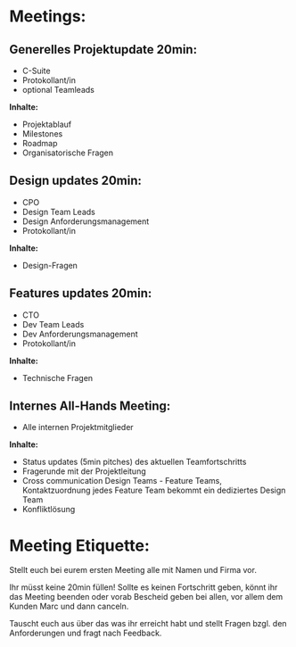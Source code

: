 # Meetings:
## Generelles Projektupdate 20min:

- C-Suite
- Protokollant/in
- optional Teamleads

**Inhalte:**
- Projektablauf
- Milestones
- Roadmap
- Organisatorische Fragen


## Design updates 20min:

- CPO
- Design Team Leads
- Design Anforderungsmanagement
- Protokollant/in

**Inhalte:**
- Design-Fragen

## Features updates 20min:

- CTO
- Dev Team Leads
- Dev Anforderungsmanagement
- Protokollant/in

**Inhalte:**
- Technische Fragen

## Internes All-Hands Meeting:

- Alle internen Projektmitglieder

**Inhalte:**
- Status updates (5min pitches) des aktuellen Teamfortschritts
- Fragerunde mit der Projektleitung
- Cross communication Design Teams - Feature Teams, Kontaktzuordnung jedes Feature Team bekommt ein dediziertes Design Team
- Konfliktlösung

# Meeting Etiquette:

Stellt euch bei eurem ersten Meeting alle mit Namen und Firma vor.

Ihr müsst keine 20min füllen! Sollte es keinen Fortschritt geben, könnt ihr das Meeting beenden oder vorab Bescheid geben bei allen, vor allem dem Kunden Marc und dann canceln.

Tauscht euch aus über das was ihr erreicht habt und stellt Fragen bzgl. den Anforderungen und fragt nach Feedback.